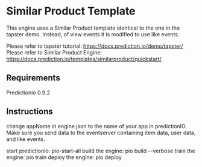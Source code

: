 # Similar Product Template

This engine uses a Similar Product template identical to the one in the tapster demo. Instead, of view events it is modified to use like events.

Please refer to tapster tutorial: https://docs.prediction.io/demo/tapster/
Please refer to Similar Product Engine: https://docs.prediction.io/templates/similarproduct/quickstart/

## Requirements
Predictionio 0.9.2

## Instructions
change appName in engine.json to the name of your app in predictionIO.
Make sure you send data to the eventserver containing item data, user data, and like events.

start predictionio: pio-start-all
build the engine: pio build --verbose
train the engine: pio train
deploy the engine: pio deploy

